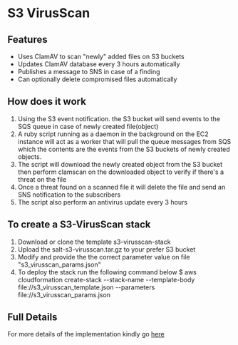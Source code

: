 # S3 VirusScan


## Features

* Uses ClamAV to scan "newly" added files on S3 buckets
* Updates ClamAV database every 3 hours automatically
* Publishes a message to SNS in case of a finding
* Can optionally delete compromised files automatically


## How does it work

1. Using the S3 event notification. the S3 bucket will send events to the SQS queue in case of newly created file(object)
2. A ruby script running as a daemon in the background on the EC2 instance will act as a worker that will pull the queue messages from SQS which the contents are the events from the S3 buckets of newly created objects.
3. The script will download the newly created object from the S3 bucket then perform clamscan on the downloaded object to verify if there's a threat on the file
4. Once a threat found on a scanned file it will delete the file and send an SNS notification to the subscribers
5. The script also perform an antivirus update every 3 hours


## To create a S3-VirusScan stack

1. Download or clone the template s3-virusscan-stack
2. Upload the salt-s3-virusscan.tar.gz to your prefer S3 bucket
2. Modify and provide the the correct parameter value on file "s3_virusscan_params.json" 
3. To deploy the stack run the following command below 
   $ aws cloudformation create-stack --stack-name <value> --template-body file://s3_virusscan_template.json --parameters file://s3_virusscan_params.json 

## Full Details 
For more details of the implementation kindly go [here](https://chojayr.github.io/2016-08-18-s3virusscan/) 
